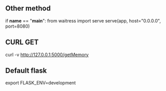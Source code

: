 ## Other method

  if __name__ == "__main__":
      from waitress import serve
      serve(app, host="0.0.0.0", port=8080)
 

## CURL GET

  curl -v http://127.0.0.1:5000/getMemory

## Default flask

export FLASK_ENV=development
